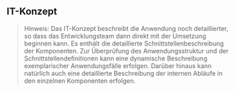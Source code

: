 
## IT-Konzept

> Hinweis: Das IT-Konzept beschreibt die Anwendung noch detaillierter, so dass das Entwicklungsteam dann direkt mit 
> der Umsetzung beginnen kann. Es enthält die detaillierte Schnittstellenbeschreibung der Komponenten. 
> Zur Überprüfung des Anwendungsstruktur und der Schnittstellendefinitionen kann eine dynamische Beschreibung 
> exemplarischer Anwendungsfälle erfolgen. Darüber hinaus kann natürlich auch eine detaillierte Beschreibung 
> der internen Abläufe in den einzelnen Komponenten erfolgen. 

